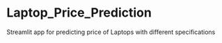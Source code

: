 # Laptop_Price_Prediction
Streamlit app for predicting price of Laptops with different specifications
